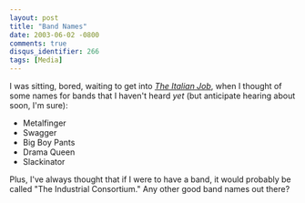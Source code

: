 ```yaml
---
layout: post
title: "Band Names"
date: 2003-06-02 -0800
comments: true
disqus_identifier: 266
tags: [Media]
---
```

I was sitting, bored, waiting to get into [*The Italian
Job*](http://us.imdb.com/Title?0317740), when I thought of some names
for bands that I haven't heard *yet* (but anticipate hearing about soon,
I'm sure):

-   Metalfinger
-   Swagger
-   Big Boy Pants
-   Drama Queen
-   Slackinator

Plus, I've always thought that if I were to have a band, it would
probably be called "The Industrial Consortium." Any other good band
names out there?
